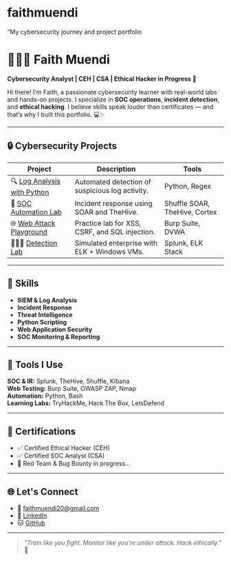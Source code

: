 # faithmuendi
“My cybersecurity journey and project portfolio

# 👩🏽‍💻 Faith Muendi

**Cybersecurity Analyst | CEH | CSA | Ethical Hacker in Progress 🚀**

Hi there! I'm Faith, a passionate cybersecurity learner with real-world labs and hands-on projects. I specialize in **SOC operations**, **incident detection**, and **ethical hacking**. I believe skills speak louder than certificates — and that’s why I built this portfolio. 💻✨

---

## 🔒 Cybersecurity Projects

| Project | Description | Tools |
|--------|-------------|-------|
| 🔍 [Log Analysis with Python](https://github.com/faithmuendi/log-analysis) | Automated detection of suspicious log activity. | Python, Regex |
| 🚨 [SOC Automation Lab](https://github.com/faithmuendi/soc-automation-lab) | Incident response using SOAR and TheHive. | Shuffle SOAR, TheHive, Cortex |
| 🌐 [Web Attack Playground](https://github.com/faithmuendi/web-attack-lab) | Practice lab for XSS, CSRF, and SQL injection. | Burp Suite, DVWA |
| 🕵🏽‍♀️ [Detection Lab](https://github.com/faithmuendi/detection-lab) | Simulated enterprise with ELK + Windows VMs. | Splunk, ELK Stack |

---

## 🧠 Skills

- **SIEM & Log Analysis**
- **Incident Response**
- **Threat Intelligence**
- **Python Scripting**
- **Web Application Security**
- **SOC Monitoring & Reporting**

---

## 🧰 Tools I Use

**SOC & IR:** Splunk, TheHive, Shuffle, Kibana  
**Web Testing:** Burp Suite, OWASP ZAP, Nmap  
**Automation:** Python, Bash  
**Learning Labs:** TryHackMe, Hack The Box, LetsDefend

---

## 📜 Certifications

- ✅ Certified Ethical Hacker (CEH)
- ✅ Certified SOC Analyst (CSA)
- 🏁 Red Team & Bug Bounty in progress...

---

## 🌐 Let's Connect

- 📧 [faithmuendi20@gmail.com](mailto:faithmuendi20@gmail.com)
- 💼 [LinkedIn](https://linkedin.com/in/faith-muendi-95a924188)
- 🐱 [GitHub](https://github.com/faithmuendi)

---

> *"Train like you fight. Monitor like you’re under attack. Hack ethically."* 💬

